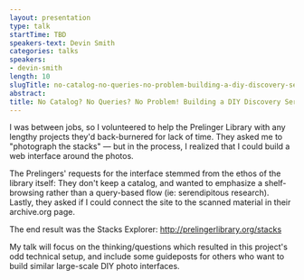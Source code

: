 ```yaml
---
layout: presentation
type: talk
startTime: TBD
speakers-text: Devin Smith
categories: talks
speakers:
- devin-smith
length: 10
slugTitle: no-catalog-no-queries-no-problem-building-a-diy-discovery-service-for-the-prelinger-library-
abstract:
title: No Catalog? No Queries? No Problem! Building a DIY Discovery Service for the Prelinger Library.
---
```

I was between jobs, so I volunteered to help the Prelinger Library with any lengthy projects they'd back-burnered for lack of time. They asked me to "photograph the stacks" — but in the process, I realized that I could build a web interface around the photos.

The Prelingers' requests for the interface stemmed from the ethos of the library itself: They don't keep a catalog, and wanted to emphasize a shelf-browsing rather than a query-based flow (ie: serendipitous research). Lastly, they asked if I could connect the site to the scanned material in their archive.org page.

The end result was the Stacks Explorer: http://prelingerlibrary.org/stacks

My talk will focus on the thinking/questions which resulted in this project's odd technical setup, and include some guideposts for others who want to build similar large-scale DIY photo interfaces.